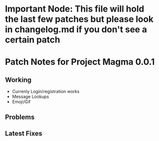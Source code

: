 
# Important Node: This file will hold the last few patches but please look in changelog.md if you don't see a certain patch
# Patch Notes for Project Magma 0.0.1
## Working
* Currenly Login/registration works
* Message Lookups
* Emoji/Gif

## Problems

## Latest Fixes
